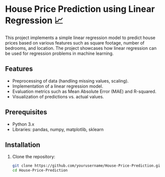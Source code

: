 # House Price Prediction using Linear Regression 📈

This project implements a simple linear regression model to predict house prices based on various features such as square footage, number of bedrooms, and location. The project showcases how linear regression can be used for regression problems in machine learning.

## Features
- Preprocessing of data (handling missing values, scaling).
- Implementation of a linear regression model.
- Evaluation metrics such as Mean Absolute Error (MAE) and R-squared.
- Visualization of predictions vs. actual values.

## Prerequisites
- Python 3.x
- Libraries: pandas, numpy, matplotlib, sklearn

## Installation
1. Clone the repository:
   ```bash
   git clone https://github.com/yourusername/House-Price-Prediction.git
   cd House-Price-Prediction
